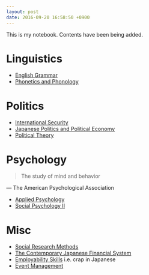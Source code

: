 ```yaml
---
layout: post
date: 2016-09-20 16:58:50 +0900
---
```

This is my notebook. Contents have been being added.

# Linguistics
* [English Grammar](articles/linguistics/english)
* [Phonetics and Phonology](articles/linguistics/phonetics_and_phonology)

# Politics

* [International Security](articles/politics/international)
* [Japanese Politics and Political Economy](articles/politics/japan)
* [Political Theory](articles/politics/theory)

# Psychology
> The study of mind and behavior

― The American Psychological Association

* [Applied Psychology](articles/psychology/applied_psychology)
* [Social Psychology Ⅱ](articles/psychology/social_psychology)

# Misc

* [Social Research Methods](articles/social_research_methods)
* [The Contemporary Japanese Financial System](articles/the_contemporary_japanese_financial_system)
* [Employability Skills](articles/employability_skills) i.e. crap in Japanese
* [Event Management](articles/event_management)
